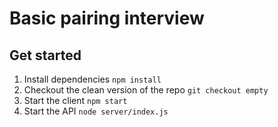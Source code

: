 # Basic pairing interview

## Get started

1. Install dependencies `npm install`
2. Checkout the clean version of the repo `git checkout empty`
3. Start the client `npm start`
4. Start the API `node server/index.js`
